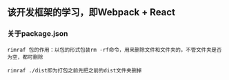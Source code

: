 ## 该开发框架的学习，即Webpack + React
### 关于package.json
    rimraf 包的作用：以包的形式包装rm -rf命令，用来删除文件和文件夹的，不管文件夹是否为空，都可删除

    rimraf ./dist即为打包之前先把之前的dist文件夹删掉